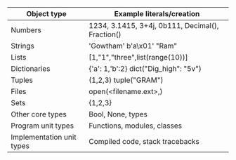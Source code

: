 | Object type               	| Example literals/creation                        	|
|---------------------------	|--------------------------------------------------	|
| Numbers                   	| 1234, 3.1415, 3+4j, 0b111, Decimal(), Fraction() 	|
| Strings                   	| 'Gowtham' b'a\x01' "Ram"                         	|
| Lists                     	| [1,"1","three",list(range(10))]                  	|
| Dictionaries              	| {'a': 1,'b':2} dict("Dig_high": "5v")            	|
| Tuples                    	| (1,2,3) tuple("GRAM")                            	|
| Files                     	| open(<filename.ext>,<access modifier>)           	|
| Sets                      	| {1,2,3}                                          	|
| Other core types          	| Bool, None, types                                	|
| Program unit types        	| Functions, modules, classes                      	|
| Implementation unit types 	| Compiled code, stack tracebacks                  	|
